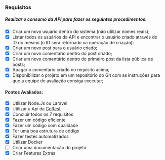 ### Requisitos
##### Realizar o consumo da API para fazer os seguintes procedimentos:

- [x] Criar um novo usuário dentro do sistema (não utilizar nomes reais);
- [x] Listar todos os usuários da API e encontrar o usuário criado através do ID do mesmo (o ID será retornado na operação de criação);
- [x] Criar um novo post para o usuário criado;
- [x] Criar um novo comentário dentro do post criado;
- [x] Criar um novo comentário dentro do primeiro post da lista pública de posts;
- [x] Apagar o comentário criado no requisito acima;
- [x] Disponibilizar o projeto em um repositório do Git com as instruções para que a equipe de avaliação consiga executar;

#### Pontos Avaliados:

- [x] Utilizar Node.Js ou Laravel
- [x] Utilizar a Api da [GoRest](https://gorest.co.in/)
- [x] Concluir todos os 7 requisitos
- [x] Fazer um código eficiente
- [x] Fazer um código com qualidade
- [x] Ter uma boa estrutura de código
- [x] Fazer testes automatizados
- [x] Utilizar Docker
- [ ] Criar uma documentação do projeto
- [x] Criar Features Extras
